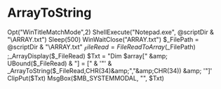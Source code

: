 # ArrayToString
Opt("WinTitleMatchMode",2) ShellExecute("Notepad.exe", @scriptDir &amp; "\ARRAY.txt") Sleep(500) WinWaitClose("ARRAY.txt") $_FilePath = @scriptDir &amp; "\ARRAY.txt" $_FileRead = FileReadToArray ($_FilePath) ;_ArrayDisplay($_FileRead) $Txt = "Dim $array[" &amp; UBound($_FileRead) &amp; "] = [" &amp; '"' &amp; _ArrayToString($_FileRead,CHR(34)&amp;","&amp;CHR(34)) &amp; '"]' ClipPut($Txt) MsgBox($MB_SYSTEMMODAL, "", $Txt)

